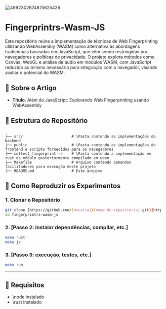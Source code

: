 ![4992302674875625426](https://github.com/user-attachments/assets/c4476e82-bd9d-4e24-a4d3-feeb0a15258b)

# Fingerprintrs-Wasm-JS

Este repositório reúne a implementação de técnicas de Web Fingerprinting utilizando WebAssembly (WASM) como alternativa às abordagens tradicionais baseadas em JavaScript, que vêm sendo restringidas por navegadores e políticas de privacidade. O projeto explora métodos como Canvas, WebGL e análise de áudio em módulos WASM, com JavaScript reduzido ao mínimo necessário para integração com o navegador, visando avaliar o potencial do WASM.

## 📄 Sobre o Artigo

- **Título**: Além do JavaScript: Explorando Web Fingerprinting usando WebAssembly

## 📁 Estrutura do Repositório

```

├── src/                      # \Pasta contendo as implementações do backend
├── public                    # \Pasta contendo as implementações do frontend e scripts fornecidos para os navegadores
├── collect_fingerprint-rs    # \Pasta contendo a implementação em rust do módulo posteriormente compilado em wasm
├── Makefile                  # Arquivo contendo comandos facilitadores para execução deste projeto
├── README.md                 # Este arquivo

````


## 🚀 Como Reproduzir os Experimentos

### 1. Clonar o Repositório
```bash
git clone [https://github.com/[usuario]/[nome-do-repositorio].git](https://github.com/fingerprint-wasm/fingerprintrs-wasm-js.git)
cd fingerprintrs-wasm-js
````

### 2. \[Passo 2: instalar dependências, compilar, etc.]

```bash
make rust
make js
```

### 3. \[Passo 3: execução, testes, etc.]

```bash
make run
```

---

## 📌 Requisitos

* \node instalado
* \rust instalado

